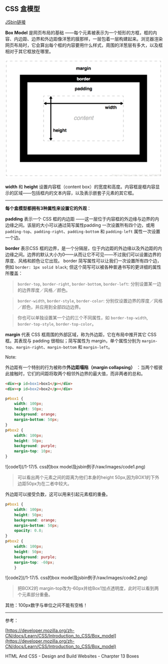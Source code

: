 CSS 盒模型
----
[JSbin链接](https://jsbin.com/robaruz/edit?html,css,output)

**Box Model** 是网页布局的基础 ——每个元素被表示为一个矩形的方框，框的内容、内边距、边界和外边距像洋葱的膜那样，一层包着一层构建起来。浏览器渲染网页布局时，它会算出每个框的内容要用什么样式，周围的洋葱层有多大，以及框相对于其它框放在哪里。

![](./raw/images/box.png)

**width** 和 **height** 设置内容框（content box）的宽度和高度。内容框是框内容显示的区域——包括框内的文本内容，以及表示嵌套子元素的其它框。

---

**每个盒模型都拥有3种属性来设置它的外观**：



**padding** 表示一个 CSS 框的内边距 ——这一层位于内容框的外边缘与边界的内边缘之间。该层的大小可以通过简写属性padding 一次设置所有四个边，或用 `padding-top`、`padding-right`、`padding-bottom` 和 `padding-left` 属性一次设置一个边。

**border** 表示CSS 框的边界，是一个分隔层，位于内边距的外边缘以及外边距的内边缘之间。边界的默认大小为0——从而让它不可见——不过我们可以设置边界的厚度、风格和颜色让它出现。 border 简写属性可以让我们一次设置所有四个边，例如  `border: 1px solid black`; 但这个简写可以被各种普通书写的更详细的属性所覆盖：
  >  `border-top`, `border-right`, `border-bottom`, `border-left`: 分别设置某一边的边界厚度／风格／颜色。

  >`border-width`, `border-style`, `border-color`: 分别仅设置边界的厚度／风格／颜色，并应用到全部四边边界。

  >你也可以单独设置某一个边的三个不同属性，如 `border-top-width`, `border-top-style`, `border-top-color`。


**margin** 代表 CSS 框周围的外部区域，称为外边距，它在布局中推开其它 CSS 框。其表现与 padding 很相似；简写属性为 margin，单个属性分别为 `margin-top`、`margin-right`、`margin-bottom` 和 `margin-left`。


Note:

外边距有一个特别的行为被称作**外边距塌陷（margin collapsing）** ：当两个框彼此接触时，它们的间距将取两个相邻外边界的最大值，而非两者的总和。

~~~html
<div><p id=box1>box1</p></div>
<div><p id=box2>box2</p></div>
~~~
~~~css
p#box1 {
    width: 100px;
    height: 50px;
    background: orange;
    margin-bottom: 50px;
}  
p#box2 {
    width: 100px;
    height: 50px;
    background: purple;
    margin-top: 10px;
}
~~~
![code1](/1-17/5. css的box model及jsbin例子/raw/images/code1.png)

>可以看出两个元素之间的距离为他们本身的height 50px,因为BOX1的下外边距50px为在二者中较大。


外边距可以接受负数，这可以用来引起元素框的重叠。
~~~css
p#box1 {
    width: 100px;
    height: 50px;
    background: orange;
    margin-bottom: 50px;
    opacity: 0.8;
}   
p#box2 {
    width: 100px;
    height: 50px;
    background: purple;
    margin-top: -60px;
    }
~~~
![code2](/1-17/5. css的box model及jsbin例子/raw/images/code2.png)

> 把BOX2的   margin-top改为-60px并给Box1加点透明度，此时可以看到两个元素部分重叠。

其他：100px数字与单位之间不能有空格！




---
参考：

  [https://developer.mozilla.org/zh-CN/docs/Learn/CSS/Introduction_to_CSS/Box_model](https://developer.mozilla.org/zh-CN/docs/Learn/CSS/Introduction_to_CSS/Box_model)

  HTML And CSS - Design and Build Websites - Charpter 13 Boxes
